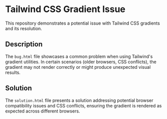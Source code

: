 # Tailwind CSS Gradient Issue
This repository demonstrates a potential issue with Tailwind CSS gradients and its resolution.

## Description
The `bug.html` file showcases a common problem when using Tailwind's gradient utilities.  In certain scenarios (older browsers, CSS conflicts), the gradient may not render correctly or might produce unexpected visual results.

## Solution
The `solution.html` file presents a solution addressing potential browser compatibility issues and CSS conflicts, ensuring the gradient is rendered as expected across different browsers.